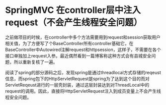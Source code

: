 # SpringMVC 在controller层中注入request（不会产生线程安全问题）

之前做项目的时候，在controller中多个方法需要用到request和session获取用户相关值，为了方便写了个BaseController所有controller基础它，在BaseController中Autowired注解request和httpsession，这样子，不需要在各个接口单独加上request入参。最近偶然看到一篇博客称这种方式会有县城安全问题，所以重新复核了一遍。

阅读了spring的部分源码之后，发现spring是通过threadlocal方式存储的reqeust信息，而spring包下的HttpServletRequest是spring为了达到这个目的而对ServletReqeust进行的一层壳封装，通过这层封装达到对ThreadLocal中的request的调用。因此，直接将HttpServletRequest注入到成员变量上不会产生线程安全问题。
